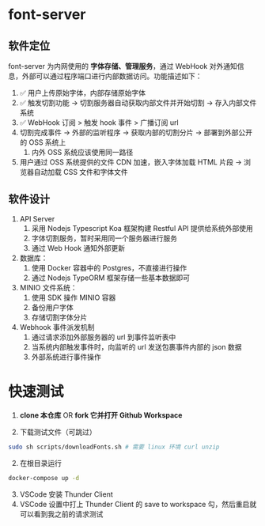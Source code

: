 # font-server

## 软件定位

font-server 为内网使用的 **字体存储、管理服务**，通过 WebHook 对外通知信息，外部可以通过程序端口进行内部数据访问。功能描述如下：

1. ✅ 用户上传原始字体，内部存储原始字体
2. ✅ 触发切割功能 -> 切割服务器自动获取内部文件并开始切割 -> 存入内部文件系统
3. ✅ WebHook 订阅 > 触发 hook 事件 > 广播订阅 url
4. 切割完成事件 -> 外部的监听程序 -> 获取内部的切割分片 -> 部署到外部公开的 OSS 系统上
    1. 内外 OSS 系统应该使用同一路径
5. 用户通过 OSS 系统提供的文件 CDN 加速，嵌入字体加载 HTML 片段 -> 浏览器自动加载 CSS 文件和字体文件

## 软件设计

1. API Server
    1. 采用 Nodejs Typescript Koa 框架构建 Restful API 提供给系统外部使用
    2. 字体切割服务，暂时采用同一个服务器进行服务
    3. 通过 Web Hook 通知外部更新
2. 数据库：
    1. 使用 Docker 容器中的 Postgres，不直接进行操作
    2. 通过 Nodejs TypeORM 框架存储一些基本数据即可
3. MINIO 文件系统：
    1. 使用 SDK 操作 MINIO 容器
    2. 备份用户字体
    3. 存储切割字体分片
4. Webhook 事件派发机制
    1. 通过请求添加外部服务器的 url 到事件监听表中
    2. 当系统内部触发事件时，向监听的 url 发送包裹事件内部的 json 数据
    3. 外部系统进行事件操作

# 快速测试

1. **clone 本仓库** OR **fork 它并打开 Github Workspace**

2. 下载测试文件（可跳过）

```bash
sudo sh scripts/downloadFonts.sh # 需要 linux 环境 curl unzip
```

2. 在根目录运行

```sh
docker-compose up -d
```

3. VSCode 安装 Thunder Client
4. VSCode 设置中打上 Thunder Client 的 save to workspace 勾，然后重启就可以看到我之前的请求测试
